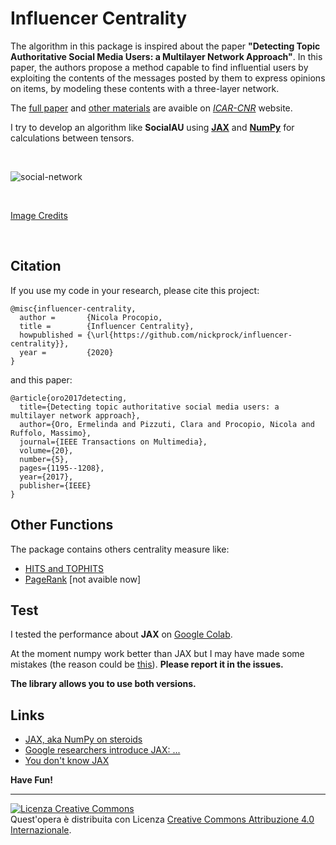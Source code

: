 # Influencer Centrality

The algorithm in this package is inspired about the paper **"Detecting Topic Authoritative Social Media Users: a
Multilayer Network Approach"**.
In this paper, the authors propose a method capable to find influential users by exploiting the contents of the messages posted by them to express opinions on items, by modeling these contents with a three-layer network.

The [full paper](http://staff.icar.cnr.it/pizzuti/pubblicazioni/IEEETM2017.pdf) and [other materials](http://staff.icar.cnr.it/pizzuti/codice/SocialAU/readme.html) are avaible on [*ICAR-CNR*](https://www.icar.cnr.it/) website.

I try to develop an algorithm like **SocialAU** using [**JAX**](https://github.com/google/jax) and [**NumPy**]() for calculations between tensors.

<br>

![social-network](https://www.icar.cnr.it/wp-content/uploads/2018/01/SocialCommerce.png)

<br>

[Image Credits](https://www.icar.cnr.it/progetti/social-commerce/)

<br>

## Citation

If you use my code in your research, please cite this project:
```
@misc{influencer-centrality,
  author =       {Nicola Procopio,
  title =        {Influencer Centrality},
  howpublished = {\url{https://github.com/nickprock/influencer-centrality}},
  year =         {2020}
}
```
and this paper:
```
@article{oro2017detecting,
  title={Detecting topic authoritative social media users: a multilayer network approach},
  author={Oro, Ermelinda and Pizzuti, Clara and Procopio, Nicola and Ruffolo, Massimo},
  journal={IEEE Transactions on Multimedia},
  volume={20},
  number={5},
  pages={1195--1208},
  year={2017},
  publisher={IEEE}
}
```

## Other Functions

The package contains others centrality measure like:
* [HITS and TOPHITS](https://en.wikipedia.org/wiki/HITS_algorithm)
* [PageRank](https://en.wikipedia.org/wiki/PageRank) [not avaible now]

## Test

I tested the performance about **JAX** on [Google Colab](https://colab.research.google.com/drive/1c7CFyuKYpV8Ngf5RrUAyp1DZf-qYiQVv).

At the moment numpy work better than JAX but I may have made some mistakes (the reason could be [this](https://stackoverflow.com/questions/51177788/cupy-is-slower-than-numpy)). **Please report it in the issues.**


**The library allows you to use both versions.**

## Links

* [JAX, aka NumPy on steroids](https://iaml.it/blog/jax-intro-english)
* [Google researchers introduce JAX: ...](https://hub.packtpub.com/google-researchers-introduce-jax-a-tensorflow-like-framework-for-generating-high-performance-code-from-python-and-numpy-machine-learning-programs/)
* [You don't know JAX](https://colinraffel.com/blog/you-don-t-know-jax.html)


 **Have Fun!**


---

<a rel="license" href="http://creativecommons.org/licenses/by-sa/4.0/"><img alt="Licenza Creative Commons" style="border-width:0" src="https://i.creativecommons.org/l/by-sa/4.0/88x31.png" /></a><br />Quest'opera è distribuita con Licenza <a rel="license" href="http://creativecommons.org/licenses/by-sa/4.0/">Creative Commons Attribuzione 4.0 Internazionale</a>.
